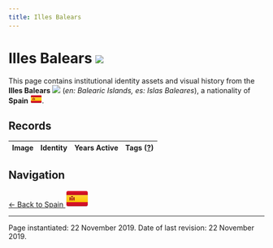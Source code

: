 ```yaml
---
title: Illes Balears
---
```


# Illes Balears <img src="/images/FlagKit/EU/ES/IB/IB@3x.png" class="flagkit-head">

This page contains institutional identity assets and visual history from the **Illes Balears** <img src="/images/FlagKit/EU/ES/IB/IB.png" class="flagkit"> (*en: Balearic Islands, es: Islas Baleares*), a nationality of **Spain** <img src="/images/FlagKit/EU/ES/ES.png" class="flagkit">.

## Records

| Image | Identity | Years Active | Tags ([?](/guide/flags.html#Flags-Aiding-in-Classification)) |
| :---: | :------- | :-----------:| :---: |

## Navigation

[← Back to Spain <img src="/images/FlagKit/EU/ES/ES@2x.png" class="flagkit">](../ES.html)

---

Page instantiated: 22 November 2019.
Date of last revision: 22 November 2019.